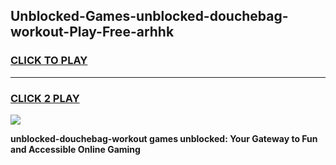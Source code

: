 
## Unblocked-Games-unblocked-douchebag-workout-Play-Free-arhhk
<h3>
<a href="https://premium76.site?title=unblocked-douchebag-workout&ref=18A1">CLICK TO PLAY</a></h3>
<hr>

<h3>
<a href="https://premium76.site?title=unblocked-douchebag-workout&ref=18A1">CLICK 2 PLAY</a>
  
</h3>

<a href="https://premium76.site?title=unblocked-douchebag-workout&ref=18A1"><img src="https://clearcache.store/games.png"></a>


**unblocked-douchebag-workout games unblocked: Your Gateway to Fun and Accessible Online Gaming**
